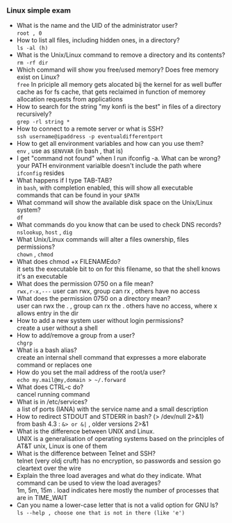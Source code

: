 ### Linux simple exam
  * What is the name and the UID of the administrator user?  
  `root , 0`
  * How to list all files, including hidden ones, in a directory?  
  `ls -al (h)`
  * What is the Unix/Linux command to remove a directory and its contents?  
  `rm -rf dir`
  * Which command will show you free/used memory? Does free memory exist on Linux?  
  `free`
  In priciple all memory gets alocated bij the kernel for as well buffer cache as for fs cache, that gets reclaimed in function of memorey allocation requests from applications
  * How to search for the string "my konfi is the best" in files of a directory recursively?  
  `grep -rl string *`
  * How to connect to a remote server or what is SSH?  
  `ssh username@ipaddress -p eventualdifferentport`
  * How to get all environment variables and how can you use them?  
  `env` , use as `$ENVVAR` (in bash , that is)
  * I get "command not found" when I run ifconfig -a. What can be wrong?  
  your PATH environment varialble doesn't include the path where `ifconfig` resides
  * What happens if I type TAB-TAB?  
  in `bash`, with completion enabled, this will show all executable commands that can be found in your `$PATH` 
  * What command will show the available disk space on the Unix/Linux system?  
  `df`
  * What commands do you know that can be used to check DNS records?  
  `nslookup`, `host` , `dig`
  * What Unix/Linux commands will alter a files ownership, files permissions?  
  `chown` , `chmod`
  * What does chmod +x FILENAMEdo?  
  it sets the executable bit to on for this filename, so that the shell knows it's an executable
  * What does the permission 0750 on a file mean?  
  `rwx,r-x,---` user can rwx, group can rx , others have no access
  * What does the permission 0750 on a directory mean?  
  user can rwx the . , group can rx the . others have no access, where x allows entry in the dir
  * How to add a new system user without login permissions?  
  create a user without a shell
  * How to add/remove a group from a user?  
  `chgrp`
  * What is a bash alias?  
  create an internal shell command that expresses a more elaborate command or replaces one
  * How do you set the mail address of the root/a user?  
  `echo my.mail@my,domain > ~/.forward`
  * What does CTRL-c do?  
  cancel running command
  * What is in /etc/services?  
  a list of ports (IANA) with the service name and a small description
  * How to redirect STDOUT and STDERR in bash? (> /dev/null 2>&1)  
  from bash 4.3 : `&> or &|` , older versions 2>&1
  * What is the difference between UNIX and Linux.  
  UNIX is a generalisation of operating systems based on the principles of AT&T unix, Linux is one of them
  * What is the difference between Telnet and SSH?  
  telnet (very oldj cruft) has no encryption, so passwords and session go cleartext over the wire
  * Explain the three load averages and what do they indicate. What command can be used to view the load averages?  
  1m, 5m, 15m . load indicates here mostly the number of processes that are in TIME_WAIT
  * Can you name a lower-case letter that is not a valid option for GNU ls?
  `ls --help , choose one that is not in there (like 'e')`
